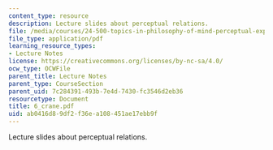 ```yaml
---
content_type: resource
description: Lecture slides about perceptual relations.
file: /media/courses/24-500-topics-in-philosophy-of-mind-perceptual-experience-spring-2007/ab0416d89df2f36ea108451ae17ebb9f_6_crane.pdf
file_type: application/pdf
learning_resource_types:
- Lecture Notes
license: https://creativecommons.org/licenses/by-nc-sa/4.0/
ocw_type: OCWFile
parent_title: Lecture Notes
parent_type: CourseSection
parent_uid: 7c284391-493b-7e4d-7430-fc3546d2eb36
resourcetype: Document
title: 6_crane.pdf
uid: ab0416d8-9df2-f36e-a108-451ae17ebb9f
---
```

Lecture slides about perceptual relations.